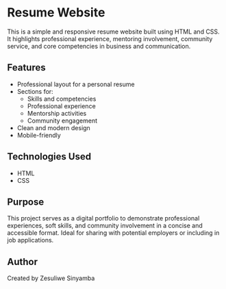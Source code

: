 # Resume Website

This is a simple and responsive resume website built using HTML and CSS. It highlights professional experience, mentoring involvement, community service, and core competencies in business and communication.

## Features

- Professional layout for a personal resume
- Sections for:
  - Skills and competencies
  - Professional experience
  - Mentorship activities
  - Community engagement
- Clean and modern design
- Mobile-friendly

## Technologies Used

- HTML
- CSS

## Purpose

This project serves as a digital portfolio to demonstrate professional experiences, soft skills, and community involvement in a concise and accessible format. Ideal for sharing with potential employers or including in job applications.

## Author

Created by Zesuliwe Sinyamba
